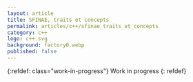 ```yaml
---
layout: article
title: SFINAE, traits et concepts
permalink: articles/c++/sfinae_traits_et_concepts
category: c++
logo: c++.svg
background: factory0.webp
published: false
---
```


{:refdef: class="work-in-progress"}
Work in progress
{: refdef}
